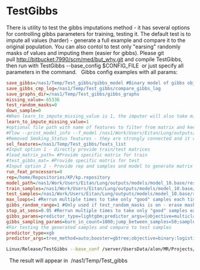 # TestGibbs
There is utility to test the gibbs imputations method - it has several options for controlling gibbs parameters for training, testing it.
The default test is to impute all values (harder) - generate a full example and compare it to the original population. You can also contol to test only "earsing" randomly masks of values and imputing them (easier for gibbs).
Please git pull [http://bitbucket:7990/scm/med/but_why.git](http://bitbucket:7990/scm/med/but_why.git) and compile TestGibbs, then run with TestGibbs --base_config $CONFIG_FILE  or just specify all parameters in the command.
 
Gibbs config examples with all params:
```ini
save_gibbs=/nas1/Temp/Test_gibbs/gibbs_model #Binary model of gibbs object. Will start from if exists
save_gibbs_cmp_log=/nas1/Temp/Test_gibbs/compare_gibbs_log
save_graphs_dir=/nas1/Temp/Test_gibbs/gibbs_graphs
missing_value=-65336
test_random_masks=0
down_sample=0
#When learn_to_impute_missing_value is 1, the imputer will also take missing value imputation as legal value to impute. Useful for simple compare to test matrix that has missing values VS generated data using gibbs
learn_to_impute_missing_value=1
#optional file path with name of features to filter from matrix and keep only those
#Flow --print_model_info --f_model /nas1/Work/Users/Eitan/Lung/outputs/models/model_10.base/results/CV_MODEL_0.medmdl 2>&1 | grep FEAT | awk -F" " '{print $3}' | sort > /nas1/Temp/Test_gibbs/feats_list
#Removed Smoking_Status features - they are strongly connected and it causes problems in gibbs
sel_features=/nas1/Temp/Test_gibbs/feats_list 
#Input option 1 - directly provide train/test matrices
#load_matrix_path= #Provide specific matrix for train
#test_gibbs_mat= #Provide specific matrix for test
#Input option 2 - Provide rep and samples and model to generate matrix
run_feat_processors=0
rep=/home/Repositories/KP/kp.repository
model_path=/nas1/Work/Users/Eitan/Lung/outputs/models/model_10.base/results/CV_MODEL_0.medmdl
train_samples=/nas1/Work/Users/Eitan/Lung/outputs/models/model_10.base/results/CV_MODEL_0.medmdl.train_samples
test_samples=/nas1/Work/Users/Eitan/Lung/outputs/models/model_10.base/results/CV_MODEL_0.medmdl.test_samples
max_loops=1 #Rerrun multiple times to take only "good" samples each time. If bigger than 1
gibbs_random_range=1 #Only used if test_random_masks is on - erase mask and put those values in random range
stop_at_sens=0.95 #Rerrun multiple times to take only "good" samples each time. threshold for good samples
gibbs_params=predictor_type=lightgbm;predictor_args={objective=multiclass;metric=multi_logloss;verbose=0;num_threads=0;num_trees=100;learning_rate=0.05;lambda_l2=0;metric_freq=50;is_training_metric=false;max_bin=255;min_data_in_leaf=20;feature_fraction=0.8;bagging_fraction=1;bagging_freq=4;is_unbalance=true;num_leaves=80};calibration_save_ratio=0.2;calibration_string={calibration_type=isotonic_regression;verbose=0};num_class_setup=num_class;bin_settings={split_method=iterative_merge;min_bin_count=500;binCnt=100};selection_count=500000
gibbs_sampling_params=burn_in_count=1000;jump_between_samples=50;samples_count=10000;find_real_value_bin=1
#For testing the generated samples and compare to test samples
predictor_type=xgb
predictor_args=tree_method=auto;booster=gbtree;objective=binary:logistic;eta=0.1;alpha=0;lambda=0.1;gamma=0.1;max_depth=4;colsample_bytree=1;colsample_bylevel=0.8;min_child_weight=10;num_round=100;subsample=0.7
```
```bash
Linux/Release/TestGibbs --base_conf /server/UsersData/alon/MR/Projects/Shared/Projects/configs/UnitTesting/examples/MultipleImputations/TestGibbs_cfg.cfg
```
 
The result will appear in  /nas1/Temp/Test_gibbs
